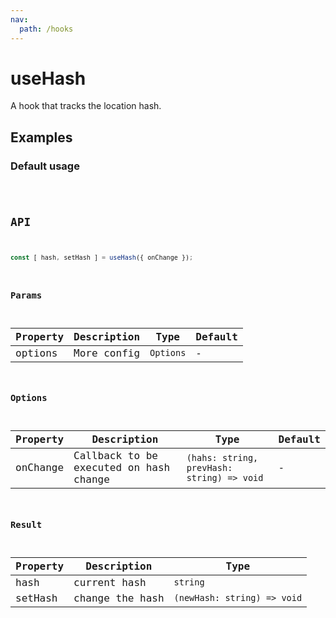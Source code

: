 ```yaml
---
nav:
  path: /hooks
---
```


# useHash

A hook that tracks the location hash.

## Examples

### Default usage

<code src="./demo/demo1.tsx" />

## API

```javascript
const [ hash, setHash ] = useHash({ onChange });
```

### Params

| Property | Description | Type      | Default |
| -------- | ----------- | --------- | ------- |
| options  | More config | `Options` | -       |

### Options

| Property | Description                            | Type                                       | Default |
| -------- | -------------------------------------- | ------------------------------------------ | ------- |
| onChange | Callback to be executed on hash change | `(hahs: string, prevHash: string) => void` | -       |

### Result

| Property | Description     | Type                        |
| -------- | --------------- | --------------------------- |
| hash     | current hash    | `string`                    |
| setHash  | change the hash | `(newHash: string) => void` |
